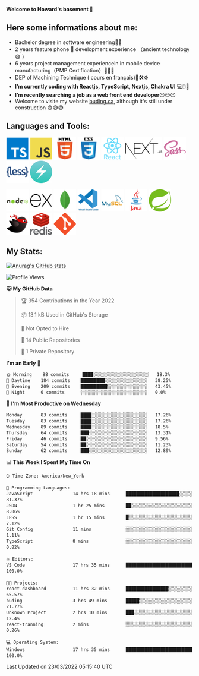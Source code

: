 **Welcome to Howard's basement  👋**
<!--
**howardding2000/howardding2000** is a ✨ _special_ ✨ repository because its `README.md` (this file) appears on your GitHub profile.

Here are some ideas to get you started: -->

**Here some informations about me:**  
---
- Bachelor degree in software engineering:man_student:
- 2 years feature phone :iphone: development experience （ancient technology :sweat_smile:	）
- 6 years project management experiencein in mobile device manufacturing（PMP Certification）:briefcase::necktie::pencil:
- DEP of Machining Technique ( cours en français):toolbox::hammer_and_wrench::gear:
- __I’m currently coding with Reactjs, TypeScript, Nextjs, Chakra UI__ :computer::computer_mouse::muscle:
- __I’m recently searching a job as a web front end developer__:heart_eyes::heart_eyes::heart_eyes:
- Welcome to visite my website <a href="https://www.buding.ca">buding.ca</a>, although it's still under construction :sweat_smile::sweat_smile::sweat_smile:

**Languages and Tools:**  
---

<a href="#"><img height="60" src="./assets/icons/typescript.svg" alt="TypeScript"></a>
<a href="#"><img height="60" src="./assets/icons/javascript.svg" alt="JavaScript"></a>
<a href="#"><img height="60" src="./assets/icons/html5.svg" alt="html5"></a>
<a href="#"><img height="60" src="./assets/icons/css3.svg" alt="CSS3"></a>
<a href="#"><img height="60" src="./assets/icons/react.svg" alt="React"></a>
<a href="#"><img height="60" src="./assets/icons/nextjs.svg" alt="Nextjs"></a>
<a href="#"><img height="60" src="./assets/icons/sass.svg" alt="SASS"></a>
<a href="#"><img height="60" src="./assets/icons/less.svg" alt="LESS"></a>
<a href="#"><img height="60" src="./assets/icons/logo-chakra-400x400.jpg" alt="Chakra UI"></a>
<!--<a href="#"><img height="60" src="./assets/icons/bootstrap.svg" alt="Bootstrap"></a>-->
<a href="#"><img height="60" src="./assets/icons/nodejs.svg" alt="nodejs"></a>
<a href="#"><img height="60" src="./assets/icons/express.svg" alt="express"></a>
<a href="#"><img height="60" src="./assets/icons/mongodb.svg" alt="mongodb"></a>
<a href="#"><img height="60" src="./assets/icons/vscode.svg" alt="vscode"></a>
<a href="#"><img height="60" src="./assets/icons/mysql.svg" alt="MySQL"></a>
<a href="#"><img height="60" src="./assets/icons/java.svg" alt="JAVA"></a>
<a href="#"><img height="60" src="./assets/icons/spring.svg" alt="SpringBoot 2"></a>
<a href="#"><img height="60" src="./assets/icons/mybatis.svg" alt="MyBatis"></a>
<a href="#"><img height="60" src="./assets/icons/redis.svg" alt="Redis"></a>
<a href="#"><img height="60" src="./assets/icons/git.svg" alt="git"></a>
<!--<a href="#"><img height="60" src="./assets/icons/docker.svg" alt="docker"></a>-->
<!--<a href="#"><img height="60" src="./assets/icons/bash.svg" alt="bash"></a>-->
<!--<a href="#"><img height="60" src="./assets/icons/linux.svg" alt="Linux"></a>-->


**My Stats:**  
---
[![Anurag's GitHub stats](https://github-readme-stats.vercel.app/api?username=howardding2000&show_icons=true&theme=default)](#)

<!--START_SECTION:waka-->
![Profile Views](http://img.shields.io/badge/Profile%20Views-58-blue)

**🐱 My GitHub Data** 

> 🏆 354 Contributions in the Year 2022
 > 
> 📦 13.1 kB Used in GitHub's Storage 
 > 
> 🚫 Not Opted to Hire
 > 
> 📜 14 Public Repositories 
 > 
> 🔑 1 Private Repository 
 > 
**I'm an Early 🐤** 

```text
🌞 Morning    88 commits     ████░░░░░░░░░░░░░░░░░░░░░   18.3% 
🌆 Daytime    184 commits    █████████░░░░░░░░░░░░░░░░   38.25% 
🌃 Evening    209 commits    ██████████░░░░░░░░░░░░░░░   43.45% 
🌙 Night      0 commits      ░░░░░░░░░░░░░░░░░░░░░░░░░   0.0%

```
📅 **I'm Most Productive on Wednesday** 

```text
Monday       83 commits     ████░░░░░░░░░░░░░░░░░░░░░   17.26% 
Tuesday      83 commits     ████░░░░░░░░░░░░░░░░░░░░░   17.26% 
Wednesday    89 commits     ████░░░░░░░░░░░░░░░░░░░░░   18.5% 
Thursday     64 commits     ███░░░░░░░░░░░░░░░░░░░░░░   13.31% 
Friday       46 commits     ██░░░░░░░░░░░░░░░░░░░░░░░   9.56% 
Saturday     54 commits     ██░░░░░░░░░░░░░░░░░░░░░░░   11.23% 
Sunday       62 commits     ███░░░░░░░░░░░░░░░░░░░░░░   12.89%

```


📊 **This Week I Spent My Time On** 

```text
⌚︎ Time Zone: America/New_York

💬 Programming Languages: 
JavaScript               14 hrs 18 mins      ████████████████████░░░░░   81.37% 
JSON                     1 hr 25 mins        ██░░░░░░░░░░░░░░░░░░░░░░░   8.06% 
LESS                     1 hr 15 mins        █░░░░░░░░░░░░░░░░░░░░░░░░   7.12% 
Git Config               11 mins             ░░░░░░░░░░░░░░░░░░░░░░░░░   1.11% 
TypeScript               8 mins              ░░░░░░░░░░░░░░░░░░░░░░░░░   0.82%

🔥 Editors: 
VS Code                  17 hrs 35 mins      █████████████████████████   100.0%

🐱‍💻 Projects: 
react-dashboard          11 hrs 32 mins      ████████████████░░░░░░░░░   65.57% 
buding                   3 hrs 49 mins       █████░░░░░░░░░░░░░░░░░░░░   21.77% 
Unknown Project          2 hrs 10 mins       ███░░░░░░░░░░░░░░░░░░░░░░   12.4% 
react-tranning           2 mins              ░░░░░░░░░░░░░░░░░░░░░░░░░   0.26%

💻 Operating System: 
Windows                  17 hrs 35 mins      █████████████████████████   100.0%

```


 Last Updated on 23/03/2022 05:15:40 UTC
<!--END_SECTION:waka-->

<!-- need to replace the icon sources

[![Top Langs](https://github-readme-stats.vercel.app/api/top-langs/?username=howardding2000&layout=compact)](#)

- 👯 I’m looking to collaborate on ...
- 🤔 I’m looking for help with ...
- 💬 Ask me about ...
- 📫 How to reach me: ...
- 😄 Pronouns: ...
- ⚡ Fun fact: ...
-->
